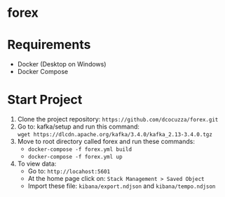 # forex

# Requirements

* Docker (Desktop on Windows)
* Docker Compose

# Start Project

1. Clone the project repository:
    ```https://github.com/dcocuzza/forex.git ```
2. Go to: kafka/setup and run this command:  
    ``` wget https://dlcdn.apache.org/kafka/3.4.0/kafka_2.13-3.4.0.tgz ```
3. Move to root directory called forex and run these commands:  
    - ``` docker-compose -f forex.yml build ```  
    - ``` docker-compose -f forex.yml up ```  
4. To view data:  
    - Go to: ``` http://locahost:5601 ```    
    - At the home page click on: ``` Stack Management > Saved Object ```  
    - Import these file: ``` kibana/export.ndjson ``` and ``` kibana/tempo.ndjson ```